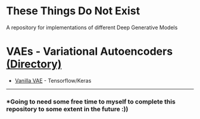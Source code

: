 # These Things Do Not Exist
A repository for implementations of different Deep Generative Models

# VAEs - Variational Autoencoders [(Directory)](https://github.com/ArianAmani/TheseThingsDoNotExist/tree/main/VAEs)
- [Vanilla VAE](https://github.com/ArianAmani/TheseThingsDoNotExist/tree/main/VAEs/Vanilla_VAE) - Tensorflow/Keras

---
### *Going to need some free time to myself to complete this repository to some extent in the future :))
